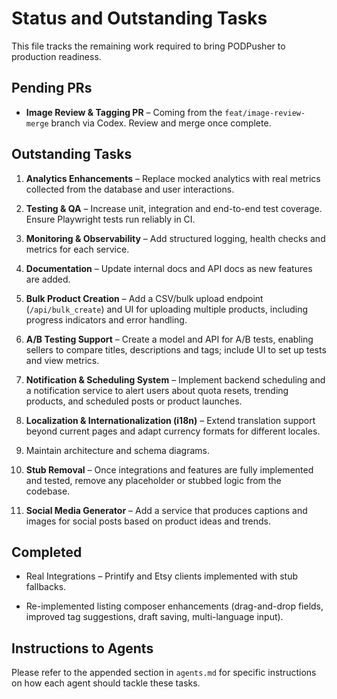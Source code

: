 # Status and Outstanding Tasks

This file tracks the remaining work required to bring PODPusher to production readiness.

## Pending PRs

- **Image Review & Tagging PR** – Coming from the `feat/image-review-merge` branch via Codex. Review and merge once complete.

## Outstanding Tasks

1. **Analytics Enhancements** – Replace mocked analytics with real metrics collected from the database and user interactions.
2. **Testing & QA** – Increase unit, integration and end-to-end test coverage. Ensure Playwright tests run reliably in CI.
3. **Monitoring & Observability** – Add structured logging, health checks and metrics for each service.

4. **Documentation** – Update internal docs and API docs as new features are added.
5. **Bulk Product Creation** – Add a CSV/bulk upload endpoint (`/api/bulk_create`) and UI for uploading multiple products, including progress indicators and error handling.
6. **A/B Testing Support** – Create a model and API for A/B tests, enabling sellers to compare titles, descriptions and tags; include UI to set up tests and view metrics.
7. **Notification & Scheduling System** – Implement backend scheduling and a notification service to alert users about quota resets, trending products, and scheduled posts or product launches.
8. **Localization & Internationalization (i18n)** – Extend translation support beyond current pages and adapt currency formats for different locales.
9. Maintain architecture and schema diagrams.
10. **Stub Removal** – Once integrations and features are fully implemented and tested, remove any placeholder or stubbed logic from the codebase.
11. **Social Media Generator** – Add a service that produces captions and images for social posts based on product ideas and trends.

## Completed
- Real Integrations – Printify and Etsy clients implemented with stub fallbacks.

- Re-implemented listing composer enhancements (drag-and-drop fields, improved tag suggestions, draft saving, multi-language input).


## Instructions to Agents

Please refer to the appended section in `agents.md` for specific instructions on how each agent should tackle these tasks.
